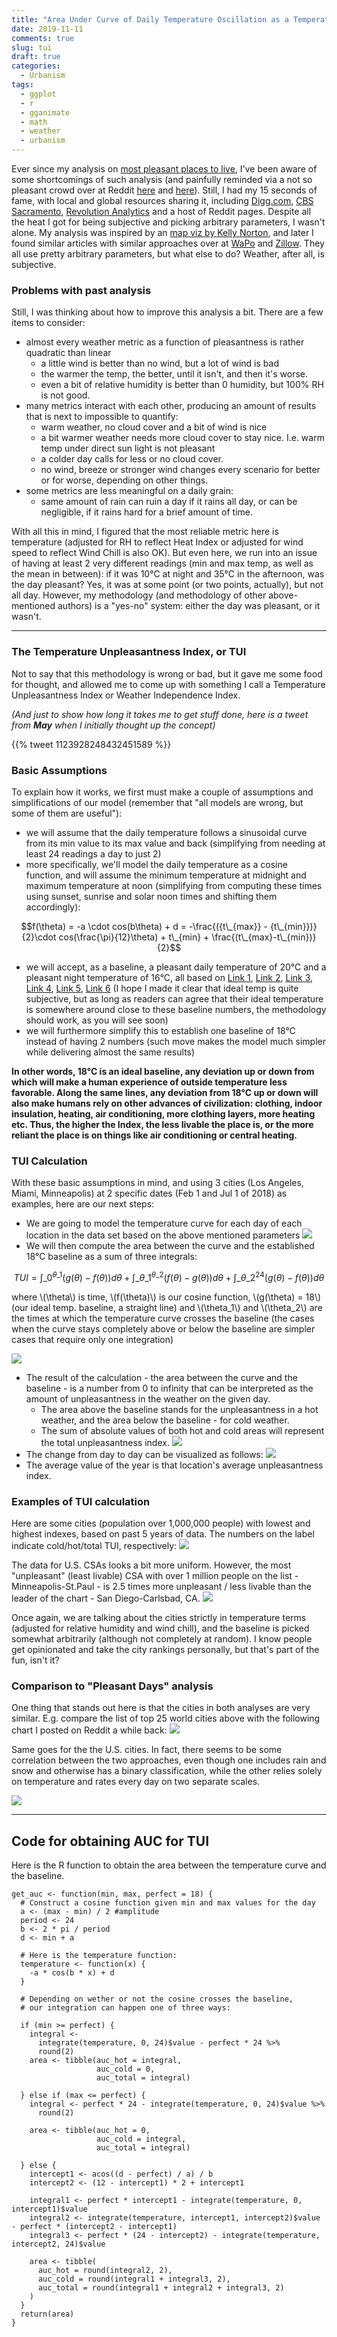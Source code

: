 ```yaml
---
title: "Area Under Curve of Daily Temperature Oscillation as a Temperature Unpleasantness Index"
date: 2019-11-11
comments: true
slug: tui
draft: true
categories:
  - Urbanism
tags:
  - ggplot
  - r
  - gganimate
  - math
  - weather
  - urbanism
---
```


Ever since my analysis on [most pleasant places to live](https://taraskaduk.com/2019/02/18/weather/), I've been aware of some shortcomings of such analysis (and painfully reminded via a not so pleasant crowd over at Reddit [here](https://www.reddit.com/r/dataisbeautiful/comments/bybovm/us_cities_with_most_pleasant_weather_days_in_a/) and [here](https://www.reddit.com/r/dataisbeautiful/comments/byjies/top_25_world_cities_with_most_pleasant_days_in_a/)). Still, I had my 15 seconds of fame, with local and global resources sharing it, including [Digg.com](https://digg.com/2019/top-25-cities-most-pleasant-days-data-viz), [CBS Sacramento](https://sacramento.cbslocal.com/2019/04/30/sacramento-pleasant-weather/), [Revolution Analytics](https://blog.revolutionanalytics.com/2019/03/best-and-worst-weather.html) and a host of Reddit pages.
Despite all the heat I got for being subjective and picking arbitrary parameters, I wasn't alone. My analysis was inspired by an [map viz by Kelly Norton](https://kellegous.com/j/2014/02/03/pleasant-places/), and later I found similar articles with similar approaches over at [WaPo](https://www.washingtonpost.com/news/capital-weather-gang/wp/2018/08/07/the-united-states-of-nice-days-heres-where-and-when-to-find-the-nations-most-frequent-ideal-weather/#comments-wrapper) and [Zillow](https://www.zillow.com/research/pleasant-days-methodology-8513/). They all use pretty arbitrary parameters, but what else to do? Weather, after all, is subjective.

### Problems with past analysis
Still, I was thinking about how to improve this analysis a bit. There are a few items to consider:

- almost every weather metric as a function of pleasantness is rather quadratic than linear
  - a little wind is better than no wind, but a lot of wind is bad
  - the warmer the temp, the better, until it isn't, and then it's worse.
  - even a bit of relative humidity is better than 0 humidity, but 100% RH is not good.
- many metrics interact with each other, producing an amount of results that is next to impossible to quantify:
  - warm weather, no cloud cover and a bit of wind is nice
  - a bit warmer weather needs more cloud cover to stay nice. I.e. warm temp under direct sun light is not pleasant
  - a colder day calls for less or no cloud cover.
  - no wind, breeze or stronger wind changes every scenario for better or for worse, depending on other things.
- some metrics are less meaningful on a daily grain:
  - same amount of rain can ruin a day if it rains all day, or can be negligible, if it rains hard for a brief amount of time.

With all this in mind, I figured that the most reliable metric here is temperature (adjusted for RH to reflect Heat Index or adjusted for wind speed to reflect Wind Chill is also OK). But even here, we run into an issue of having at least 2 very different readings (min and max temp, as well as the mean in between): if it was 10°C at night and 35°C in the afternoon, was the day pleasant? Yes, it was at some point (or two points, actually), but not all day. However, my methodology (and methodology of other above-mentioned authors) is a "yes-no" system: either the day was pleasant, or it wasn't.

---
### The Temperature Unpleasantness Index, or TUI

Not to say that this methodology is wrong or bad, but it gave me some food for thought, and allowed me to come up with something I call a Temperature Unpleasantness Index or Weather Independence Index. 

_(And just to show how long it takes me to get stuff done, here is a tweet from **May** when I initially thought up the concept)_

{{% tweet 1123928248432451589 %}}

### Basic Assumptions

To explain how it works, we first must make a couple of assumptions and simplifications of our model (remember that "all models are wrong, but some of them are useful"):

- we will assume that the daily temperature follows a sinusoidal curve from its min value to its max value and back (simplifying from needing at least 24 readings a day to just 2)
- more specifically, we'll model the daily temperature as a cosine function, and will assume the minimum temperature at midnight and maximum temperature at noon (simplifying from computing these times using sunset, sunrise and solar noon times and shifting them accordingly):

$$f(\theta) = -a \cdot cos(b\theta) + d = -\frac{({t\_{max}} - {t\_{min}})}{2}\cdot cos(\frac{\pi}{12}\theta) + t\_{min} + \frac{(t\_{max}-t\_{min})}{2}$$

- we will accept, as a baseline, a pleasant daily temperature of 20°C and a pleasant night temperature of 16°C, all based on [Link 1](https://health.clevelandclinic.org/what-is-the-ideal-sleeping-temperature-for-my-bedroom/), [Link 2](https://www.sleep.org/articles/temperature-for-sleep/), [Link 3](https://www.huffingtonpost.com.au/2017/11/27/this-is-the-perfect-temperature-for-being-happy-and-social-study-finds_a_23288718/), [Link 4](http://www.city-data.com/forum/general-u-s/54730-what-your-ideal-outdoor-temperature-4.html), [Link 5](https://www.outsideonline.com/1784591/whats-best-temperature-productivity), [Link 6](https://www.reddit.com/r/askscience/comments/ulxdg/what_is_the_ideal_temperature_of_surroundings_for/) (I hope I made it clear that ideal temp is quite subjective, but as long as readers can agree that their ideal temperature is somewhere around close to these baseline numbers, the methodology should work, as you will see soon)
- we will furthermore simplify this to establish one baseline of 18°C instead of having 2 numbers (such move makes the model much simpler while delivering almost the same results)

**In other words, 18°C is an ideal baseline, any deviation up or down from which will make a human experience of outside temperature less favorable. Along the same lines, any deviation from 18°C up or down will also make humans rely on other advances of civilization: clothing, indoor insulation, heating, air conditioning, more clothing layers, more heating etc. Thus, the higher the Index, the less livable the place is, or the more reliant the place is on things like air conditioning or central heating.**

### TUI Calculation

With these basic assumptions in mind, and using 3 cities (Los Angeles, Miami, Minneapolis) at 2 specific dates (Feb 1 and Jul 1 of 2018) as examples, here are our next steps:

- We are going to model the temperature curve for each day of each location in the data set based on the above mentioned parameters
![](1.png)
- We will then compute the area between the curve and the established 18°C baseline as a sum of three integrals:

$$TUI = \int\_{0}^{\theta\_1} (g(\theta) - f(\theta)) d\theta + \int\_{\theta\_1}^{\theta\_2} (f(\theta) - g(\theta)) d\theta + \int\_{\theta\_2}^{24} (g(\theta) - f(\theta)) d\theta$$

where \\(\theta\\) is time, \\(f(\theta)\\) is our cosine function, \\(g(\theta) = 18\\) (our ideal temp. baseline, a straight line) and \\(\theta\_1\\) and \\(\theta\_2\\) are the times at which the temperature curve crosses the baseline (the cases when the curve stays completely above or below the baseline are simpler cases that require only one integration)

![](integral.png)

- The result of the calculation - the area between the curve and the baseline - is a number from 0 to infinity that can be interpreted as the amount of unpleasantness in the weather on the given day.
  - The area above the baseline stands for the unpleasantness in a hot weather, and the area below the baseline - for cold weather.
  - The sum of absolute values of both hot and cold areas will represent the total unpleasantness index.
![](2.png)
- The change from day to day can be visualized as follows:
![](3.gif)
- The average value of the year is that location's average unpleasantness index.

### Examples of TUI calculation

Here are some cities (population over 1,000,000 people) with lowest and highest indexes, based on past 5 years of data. The numbers on the label indicate cold/hot/total TUI, respectively:
![](5.png)

The data for U.S. CSAs looks a bit more uniform. However, the most "unpleasant" (least livable) CSA with over 1 million people on the list - Minneapolis-St.Paul - is 2.5 times more unpleasant / less livable than the leader of the chart - San Diego-Carlsbad, CA.
![](6.png)

Once again, we are talking about the cities strictly in temperature terms (adjusted for relative humidity and wind chill), and the baseline is picked somewhat arbitrarily (although not completely at random). I know people get opinionated and take the city rankings personally, but that's part of the fun, isn't it?

### Comparison to "Pleasant Days" analysis

One thing that stands out here is that the cities in both analyses are very similar. E.g. compare the list of top 25 world cities above with the following chart I posted on Reddit a while back:
![](reddit.jpg)

Same goes for the the U.S. cities. In fact, there seems to be some correlation between the two approaches, even though one includes rain and snow and otherwise has a binary classification, while the other relies solely on temperature and rates every day on two separate scales.

![](7.png)

---

## Code for obtaining AUC for TUI

Here is the R function to obtain the area between the temperature curve and the baseline.

```
get_auc <- function(min, max, perfect = 18) {
  # Construct a cosine function given min and max values for the day
  a <- (max - min) / 2 #amplitude
  period <- 24
  b <- 2 * pi / period
  d <- min + a
  
  # Here is the temperature function:
  temperature <- function(x) {
    -a * cos(b * x) + d
  }
  
  # Depending on wether or not the cosine crosses the baseline,
  # our integration can happen one of three ways:
  
  if (min >= perfect) {
    integral <-
      integrate(temperature, 0, 24)$value - perfect * 24 %>%
      round(2)
    area <- tibble(auc_hot = integral,
                   auc_cold = 0,
                   auc_total = integral)
    
  } else if (max <= perfect) {
    integral <- perfect * 24 - integrate(temperature, 0, 24)$value %>%
      round(2)
    
    area <- tibble(auc_hot = 0,
                   auc_cold = integral,
                   auc_total = integral)
    
  } else {
    intercept1 <- acos((d - perfect) / a) / b
    intercept2 <- (12 - intercept1) * 2 + intercept1
    
    integral1 <- perfect * intercept1 - integrate(temperature, 0, intercept1)$value
    integral2 <- integrate(temperature, intercept1, intercept2)$value - perfect * (intercept2 - intercept1)
    integral3 <- perfect * (24 - intercept2) - integrate(temperature, intercept2, 24)$value
    
    area <- tibble(
      auc_hot = round(integral2, 2),
      auc_cold = round(integral1 + integral3, 2),
      auc_total = round(integral1 + integral2 + integral3, 2)
    )
  }
  return(area)
}
```
